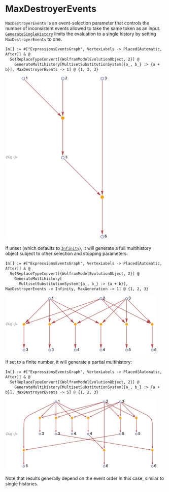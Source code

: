 # MaxDestroyerEvents

`MaxDestroyerEvents` is an event-selection parameter that controls the number of inconsistent events allowed to take the
same token as an input. [`GenerateSingleHistory`](GenerateSingleHistory.md) limits the evaluation to a single history by
setting `MaxDestroyerEvents` to one.

```wl
In[] := #["ExpressionsEventsGraph", VertexLabels -> Placed[Automatic, After]] & @
  SetReplaceTypeConvert[{WolframModelEvolutionObject, 2}] @
    GenerateMultihistory[MultisetSubstitutionSystem[{a_, b_} :> {a + b}], MaxDestroyerEvents -> 1] @ {1, 2, 3}
```

<img src="/Documentation/Images/MaxDestroyerEvents1.png" width="322.2">

If unset (which defaults to [`Infinity`](https://reference.wolfram.com/language/ref/Infinity.html)), it will generate a
full multihistory object subject to other selection and stopping parameters:

```wl
In[] := #["ExpressionsEventsGraph", VertexLabels -> Placed[Automatic, After]] & @
  SetReplaceTypeConvert[{WolframModelEvolutionObject, 2}] @
    GenerateMultihistory[
      MultisetSubstitutionSystem[{a_, b_} :> {a + b}], MaxDestroyerEvents -> Infinity, MaxGeneration -> 1] @ {1, 2, 3}
```

<img src="/Documentation/Images/MaxDestroyerEventsInfinity.png" width="478.2">

If set to a finite number, it will generate a partial multihistory:

```wl
In[] := #["ExpressionsEventsGraph", VertexLabels -> Placed[Automatic, After]] & @
  SetReplaceTypeConvert[{WolframModelEvolutionObject, 2}] @
    GenerateMultihistory[MultisetSubstitutionSystem[{a_, b_} :> {a + b}], MaxDestroyerEvents -> 5] @ {1, 2, 3}
```

<img src="/Documentation/Images/MaxDestroyerEvents5.png" width="478.2">

Note that results generally depend on the event order in this case, similar to single histories.
